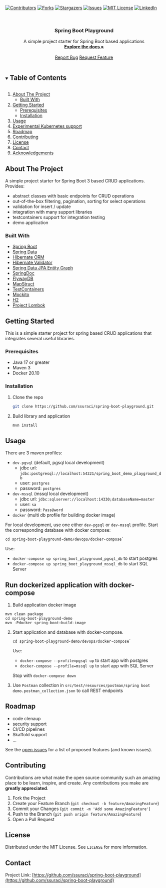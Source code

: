 <!--
*** Thanks for checking out the Best-README-Template. If you have a suggestion
*** that would make this better, please fork the repo and create a pull request
*** or simply open an issue with the tag "enhancement".
*** Thanks again! Now go create something AMAZING! :D
***
***
***
*** To avoid retyping too much info. Do a search and replace for the following:
*** ssuraci, spring-boot-playground, twitter_handle, email, project_title, project_description
-->



<!-- PROJECT SHIELDS -->
<!--
*** I'm using markdown "reference style" links for readability.
*** Reference links are enclosed in brackets [ ] instead of parentheses ( ).
*** See the bottom of this document for the declaration of the reference variables
*** for contributors-url, forks-url, etc. This is an optional, concise syntax you may use.
*** https://www.markdownguide.org/basic-syntax/#reference-style-links
-->

[![Contributors][contributors-shield]][contributors-url]
[![Forks][forks-shield]][forks-url]
[![Stargazers][stars-shield]][stars-url]
[![Issues][issues-shield]][issues-url]
[![MIT License][license-shield]][license-url]
[![LinkedIn][linkedin-shield]][linkedin-url]



<!-- PROJECT LOGO -->
<br />
<p align="center">

  <h3 align="center">Spring Boot Playground</h3>

  <p align="center">
    A simple project starter for Spring Boot based applications
    <br />
    <a href="https://github.com/ssuraci/spring-boot-playground"><strong>Explore the docs »</strong></a>
    <br />
    <br />
    <a href="https://github.com/ssuraci/spring-boot-playground/issues">Report Bug</a>
    <a href="https://github.com/ssuraci/spring-boot-playground/issues">Request Feature</a>
  </p>
</p>



<!-- TABLE OF CONTENTS -->
<details open="open">
  <summary><h2 style="display: inline-block">Table of Contents</h2></summary>
  <ol>
    <li>
      <a href="#about-the-project">About The Project</a>
      <ul>
        <li><a href="#built-with">Built With</a></li>
      </ul>
    </li>
    <li>
      <a href="#getting-started">Getting Started</a>
      <ul>
        <li><a href="#prerequisites">Prerequisites</a></li>
        <li><a href="#installation">Installation</a></li>
      </ul>
    </li>
    <li><a href="#usage">Usage</a></li>
    <li><a href="#experimental-kubernetes-support-minikube">Experimental Kubernetes support</a></li>
    <li><a href="#roadmap">Roadmap</a></li>
    <li><a href="#contributing">Contributing</a></li>
    <li><a href="#license">License</a></li>
    <li><a href="#contact">Contact</a></li>
    <li><a href="#acknowledgements">Acknowledgements</a></li>
  </ol>
</details>



<!-- ABOUT THE PROJECT -->
## About The Project

A simple project starter for Spring Boot 3 based CRUD applications. Provides:
* abstract classes with basic endpoints for CRUD operations
* out-of-the-box filtering, pagination, sorting for select operations
* validation for insert / update
* integration with many support libraries
* testcontainers support for integration testing
* demo application

### Built With

* [Spring Boot](https://spring.io/projects/spring-boot)
* [Spring Data](https://spring.io/projects/spring-data)
* [Hibernate ORM](https://hibernate.org/orm/)
* [Hibernate Validator](http://hibernate.org/validator/)
* [Spring Data JPA Entity Graph](https://github.com/Cosium/spring-data-jpa-entity-graph)
* [SpringDoc](https://springdoc.org/)
* [FlywayDB](https://flywaydb.org/)
* [MapStruct](https://mapstruct.org/)
* [TestContainers](https://www.testcontainers.org/)
* [Mockito](https://site.mockito.org/)
* [H2](https://www.h2database.com/)
* [Project Lombok](https://projectlombok.org/)




<!-- GETTING STARTED -->
## Getting Started

This is a simple starter project for spring based CRUD applications that integrates several useful libraries.

### Prerequisites

* Java 17 or greater
* Maven 3
* Docker 20.10

### Installation

1. Clone the repo
   ```sh
   git clone https://github.com/ssuraci/spring-boot-playground.git
   ```
2. Build library and application
   ```sh
   mvn install
   ```



<!-- USAGE EXAMPLES -->
## Usage

There are 3 maven profiles:
* `dev-pgsql` (default, pgsql local development)
    * jdbc url: `jdbc:postgresql://localhost:54321/spring_boot_demo_playground_db`
    * user: `postgres`
    * password: `postgres`
* `dev-mssql` (mssql local development)
    * jdbc url: `jdbc:sqlserver://localhost:14330;databaseName=master`
    * user: `sa`
    * password: `Pass@word`
* `docker` (multi db profile for building docker image)

For local development, use one either `dev-pgsql` or `dev-mssql` profile. Start the corresponding database with docker compose:

   ```
   cd spring-boot-playground-demo/devops/docker-compose`
   ```

   Use: 
   - `docker-compose up spring_boot_playground_pgsql_db` to start postgres
   - `docker-compose up spring_boot_playground_mssql_db` to start SQL Server

## Run dockerized application with docker-compose

1. Build application docker image

```
mvn clean package
cd spring-boot-playground-demo
mvn -Pdocker spring-boot:build-image
```

2. Start application and database with docker-compose.

   ```
   cd spring-boot-playground-demo/devops/docker-compose`
   ```

   Use: 
   - `docker-compose --profile=pgsql up` to start app with postgres
   - `docker-compose --profile=mssql up` to start app with SQL Server

   Stop with `docker-compose down`
<!--
3. Browse springdoc documentation `http://localhost:8080/swagger-ui.html`
-->
3. Use `Postman` collection in `src/test/resources/postman/spring boot demo.postman_collection.json` to call REST endpoints
<!--
## Deploy to Kubernetes (minikube)

1. Minikube prerequisites

Enable `ingress` controller in minikube:

```
minikube addons enable ingress
```

It is also useful to enable dashboard to have an overview of cluster status:

```
minikube enable dashboard
```

2. Build application docker image

```
eval $(minikube docker-env)
mvn package -Pdocker jib:dockerBuild -Dmaven.test.skip=true
```

3. You can deploy application to k8s either with `kubectl` or with `helm` (version 3):

4. Apply Kubernetes resources with `kubectl`:

```
cd spring-boot-playground-demo/devops/k8s/kubectl
kubectl apply -f namespace-dev.yaml
kubectl apply -f ingress.yaml  --namespace=playground-dev
kubectl apply -f configmap-dev.yaml  --namespace=playground-dev
kubectl apply -f postgres.yaml  --namespace=playground-dev
kubectl apply -f spring-boot-playground-demo.yaml  --namespace=playground-dev
```

5. Or, alternatevily, install application with `helm` (if not already installed, install `helm` as described [here](https://helm.sh/docs/intro/install/)
):

```
cd spring-boot-playground-demo/devops/k8s/helm/spring-boot-playground-demo
helm dependency update .
helm install playground-demo  . --namespace playground-dev --create-namespace
```

To uninstall:
```
helm delete playground-demo --namespace playground-dev
```


6. Get minikube ip
```
minikube ip
```

7. Edit hosts file

Add the following line in hosts file adding minikube ip mapped to `playground-demo.local`. For example if minikube ip is `192.168.49.2`, add:

```
192.168.49.2 playground-demo.local
```


8. Check web endpoint with IP from previous command output
```
wget http://playground-demo.local/api/demo/school
```
-->

<!-- ROADMAP -->
## Roadmap

* code clenaup
* security support
* CI/CD pipelines
* Skaffold support
* ...

See the [open issues](https://github.com/ssuraci/spring-boot-playground/issues) for a list of proposed features (and known issues).



<!-- CONTRIBUTING -->
## Contributing

Contributions are what make the open source community such an amazing place to be learn, inspire, and create. Any contributions you make are **greatly appreciated**.

1. Fork the Project
2. Create your Feature Branch (`git checkout -b feature/AmazingFeature`)
3. Commit your Changes (`git commit -m 'Add some AmazingFeature'`)
4. Push to the Branch (`git push origin feature/AmazingFeature`)
5. Open a Pull Request



<!-- LICENSE -->
## License

Distributed under the MIT License. See `LICENSE` for more information.



<!-- CONTACT -->
## Contact

Project Link: [https://github.com/ssuraci/spring-boot-playground](https://github.com/ssuraci/spring-boot-playground)




<!-- MARKDOWN LINKS & IMAGES -->
<!-- https://www.markdownguide.org/basic-syntax/#reference-style-links -->
[contributors-shield]: https://img.shields.io/github/contributors/ssuraci/spring-boot-playground.svg?style=for-the-badge
[contributors-url]: https://github.com/ssuraci/spring-boot-playground/graphs/contributors
[forks-shield]: https://img.shields.io/github/forks/ssuraci/spring-boot-playground.svg?style=for-the-badge
[forks-url]: https://github.com/ssuraci/spring-boot-playground/network/members
[stars-shield]: https://img.shields.io/github/stars/ssuraci/spring-boot-playground.svg?style=for-the-badge
[stars-url]: https://github.com/ssuraci/spring-boot-playground/stargazers
[issues-shield]: https://img.shields.io/github/issues/ssuraci/spring-boot-playground.svg?style=for-the-badge
[issues-url]: https://github.com/ssuraci/spring-boot-playground/issues
[license-shield]: https://img.shields.io/github/license/ssuraci/spring-boot-playground.svg?style=for-the-badge
[license-url]: https://github.com/ssuraci/spring-boot-playground/blob/master/LICENSE.txt
[linkedin-shield]: https://img.shields.io/badge/-LinkedIn-black.svg?style=for-the-badge&logo=linkedin&colorB=555
[linkedin-url]: https://www.linkedin.com/in/sebastianosuraci/
